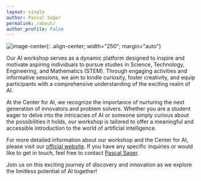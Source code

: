 ```yaml
---
layout: single
author: Pascal Sager
permalink: /about/
author_profile: False
---
```



![image-center](/AI-workshop/assets/images/A4-en-zhaw-cai-rgb-ohne-byline.png){: .align-center; width="250"; margin="auto"}

Our AI workshop serves as a dynamic platform designed to inspire and motivate aspiring individuals to pursue studies in Science, Technology, Engineering, and Mathematics (STEM). Through engaging activities and informative sessions, we aim to kindle curiosity, foster creativity, and equip participants with a comprehensive understanding of the exciting realm of AI.

At the Center for AI, we recognize the importance of nurturing the next generation of innovators and problem solvers. Whether you are a student eager to delve into the intricacies of AI or someone simply curious about the possibilities it holds, our workshop is tailored to offer a meaningful and accessible introduction to the world of artificial intelligence.

For more detailed information about our workshop and the Center for AI, please visit our [official website](https://www.zhaw.ch/en/engineering/institutes-centres/cai/).
If you have any specific inquiries or would like to get in touch, feel free to contact [Pascal Sager](/AI-workshop/contact).

Join us on this exciting journey of discovery and innovation as we explore the limitless potential of AI together!

